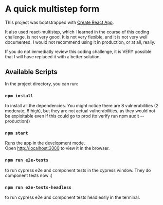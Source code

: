 # A quick multistep form

This project was bootstrapped with [Create React App](https://github.com/facebook/create-react-app).

It also used react-multistep, which I learned in the course of this coding challenge, is not very good.
It is not very flexible, and it is not very well documented. 
I would not recommend using it in production, or at all, really. 

If you do not immediatly review this coding challenge, it is VERY possible that I will have replaced it with a better solution.


## Available Scripts

In the project directory, you can run:

### `npm install`
to install all the dependencies.
You might notice there are 8 vulnerabilities (2 moderate, 6 high), but they are not actual vulnerabilities,
as they would not be exploitable even if this could go to prod (to verify run npm audit --production))


### `npm start`

Runs the app in the development mode.\
Open [http://localhost:3000](http://localhost:3000) to view it in the browser.


### `npm run e2e-tests`
to run cypress e2e and component tests in the cypress window. They do component tests now :)

### `npm run e2e-tests-headless`
to run cypress e2e and component tests headlessly in the terminal.




